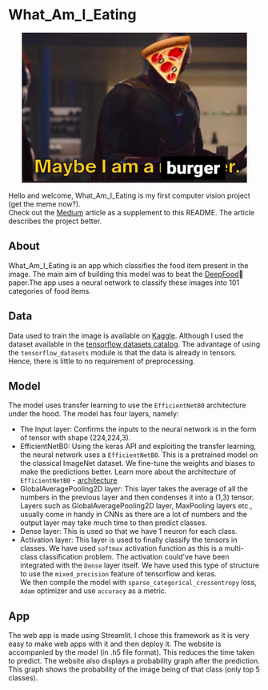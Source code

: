# What_Am_I_Eating
<p align="center">
    <img width=450 height=300 src="assets/meme.jpeg">
</p>


Hello and welcome, What_Am_I_Eating is my first computer vision project (get the meme now?).  
Check out the [Medium](https://medium.com/@ishandandekar/foodvision-3843f38be45e) article as a supplement to this README. The article describes the project better.

## About
What_Am_I_Eating is an app which classifies the food item present in the image.  The main aim of building this model was to beat the [DeepFood](https://arxiv.org/abs/1606.05675)📄 paper.The app uses a neural network to classify these images into 101 categories of food items.

## Data
Data used to train the image is available on [Kaggle](https://www.kaggle.com/datasets/dansbecker/food-101). Although I used the dataset available in the [tensorflow datasets catalog](https://www.tensorflow.org/datasets/catalog/food101). The advantage of using the `tensorflow_datasets` module is that the data is already in tensors. Hence, there is little to no requirement of preprocessing.

## Model
The model uses transfer learning to use the `EfficientNetB0` architecture under the hood. The model has four layers, namely:
* The Input layer: Confirms the inputs to the neural network is in the form of tensor with shape (224,224,3).
* EfficientNetB0: Using the keras API and exploiting the transfer learning, the neural network uses a `EfficientNetB0`. This is a pretrained model on the classical ImageNet dataset. We fine-tune the weights and biases to make the predictions better. Learn more about the architecture of `EfficientNetB0` - [architecture](https://ai.googleblog.com/2019/05/efficientnet-improving-accuracy-and.html)
* GlobalAveragePooling2D layer: This layer takes the average of all the numbers in the previous layer and then condenses it into a (1,3) tensor. Layers such as GlobalAveragePooling2D layer, MaxPooling layers etc., usually come in handy in CNNs as there are a lot of numbers and the output layer may take much time to then predict classes.
* Dense layer: This is used so that we have 1 neuron for each class.
* Activation layer: This layer is used to finally classify the tensors in classes. We have used `softmax` activation function as this is a multi-class classification problem. The activation could've have been integrated with the `Dense` layer itself. We have used this type of structure to use the `mixed_precision` feature of tensorflow and keras.  
We then compile the model with `sparse_categorical_crossentropy` loss, `Adam` optimizer and use `accuracy` as a metric.

## App
The web app is made using Streamlit. I chose this framework as it is very easy to make web apps with it and then deploy it. The website is accompanied by the model (in .h5 file format). This reduces the time taken to predict. The website also displays a probability graph after the prediction. This graph shows the probability of the image being of that class (only top 5 classes).
